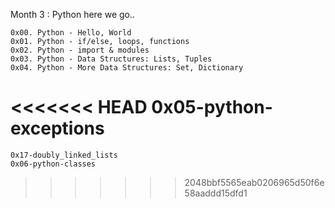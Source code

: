 Month 3 : Python here we go..

	0x00. Python - Hello, World
	0x01. Python - if/else, loops, functions
	0x02. Python - import & modules
	0x03. Python - Data Structures: Lists, Tuples
	0x04. Python - More Data Structures: Set, Dictionary
<<<<<<< HEAD
	0x05-python-exceptions
=======
	0x17-doubly_linked_lists
	0x06-python-classes
>>>>>>> 2048bbf5565eab0206965d50f6e58aaddd15dfd1

